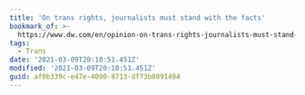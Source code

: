 ```yaml
---
title: 'On trans rights, journalists must stand with the facts'
bookmark_of: >-
  https://www.dw.com/en/opinion-on-trans-rights-journalists-must-stand-with-the-facts/a-56709873
tags:
  - Trans
date: '2021-03-09T20:10:51.451Z'
modified: '2021-03-09T20:10:51.451Z'
guid: af0b339c-e47e-4090-8713-df73b8891494
---
```

 
